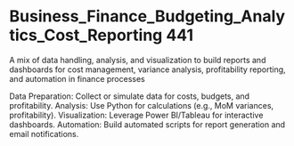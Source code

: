 # Business_Finance_Budgeting_Analytics_Cost_Reporting 441
A mix of data handling, analysis, and visualization to build reports and dashboards for cost management, variance analysis, profitability reporting, and automation in finance processes

Data Preparation:
Collect or simulate data for costs, budgets, and profitability.
Analysis:
Use Python for calculations (e.g., MoM variances, profitability).
Visualization:
Leverage Power BI/Tableau for interactive dashboards.
Automation:
Build automated scripts for report generation and email notifications.

